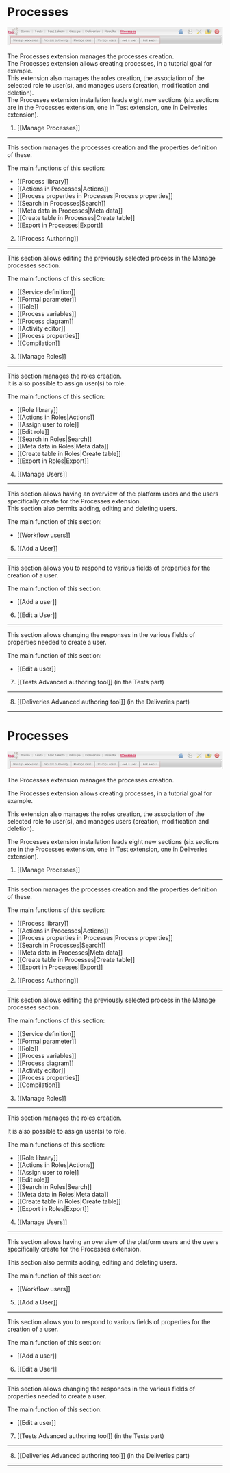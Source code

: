 <!--
created_at: '2011-03-14 10:24:32'
updated_at: '2013-03-13 14:26:36'
authors:
    - 'Jérôme Bogaerts'
contributors:
    - 'Franck Gismondi'
tags:
    - 'User Guide'
-->



Processes
=========

![](../resources/processes-tabs1.png)

The Processes extension manages the processes creation.\
The Processes extension allows creating processes, in a tutorial goal for example.\
This extension also manages the roles creation, the association of the selected role to user(s), and manages users (creation, modification and deletion).\
The Processes extension installation leads eight new sections (six sections are in the Processes extension, one in Test extension, one in Deliveries extension).

1. [[Manage Processes]]
-----------------------

This section manages the processes creation and the properties definition of these.

The main functions of this section:

-   [[Process library]]
-   [[Actions in Processes|Actions]]
-   [[Process properties in Processes|Process properties]]
-   [[Search in Processes|Search]]
-   [[Meta data in Processes|Meta data]]
-   [[Create table in Processes|Create table]]
-   [[Export in Processes|Export]]

2. [[Process Authoring]]
------------------------

This section allows editing the previously selected process in the Manage processes section.

The main functions of this section:

-   [[Service definition]]
-   [[Formal parameter]]
-   [[Role]]
-   [[Process variables]]
-   [[Process diagram]]
-   [[Activity editor]]
-   [[Process properties]]
-   [[Compilation]]

3. [[Manage Roles]]
-------------------

This section manages the roles creation.\
It is also possible to assign user(s) to role.

The main functions of this section:

-   [[Role library]]
-   [[Actions in Roles|Actions]]
-   [[Assign user to role]]
-   [[Edit role]]
-   [[Search in Roles|Search]]
-   [[Meta data in Roles|Meta data]]
-   [[Create table in Roles|Create table]]
-   [[Export in Roles|Export]]

4. [[Manage Users]]
-------------------

This section allows having an overview of the platform users and the users specifically create for the Processes extension.\
This section also permits adding, editing and deleting users.

The main function of this section:

-   [[Workflow users]]

5. [[Add a User]]
-----------------

This section allows you to respond to various fields of properties for the creation of a user.

The main function of this section:

-   [[Add a user]]

6. [[Edit a User]]
------------------

This section allows changing the responses in the various fields of properties needed to create a user.

The main function of this section:

-   [[Edit a user]]

7. [[Tests Advanced authoring tool]] (in the Tests part)
--------------------------------------------------------

8. [[Deliveries Advanced authoring tool]] (in the Deliveries part)
------------------------------------------------------------------


Processes
=========

![](../resources/processes-tabs1.png)

The Processes extension manages the processes creation.<br/>

The Processes extension allows creating processes, in a tutorial goal for example.<br/>

This extension also manages the roles creation, the association of the selected role to user(s), and manages users (creation, modification and deletion).<br/>

The Processes extension installation leads eight new sections (six sections are in the Processes extension, one in Test extension, one in Deliveries extension).

1. [[Manage Processes]]
-----------------------

This section manages the processes creation and the properties definition of these.

The main functions of this section:

-   [[Process library]]
-   [[Actions in Processes|Actions]]
-   [[Process properties in Processes|Process properties]]
-   [[Search in Processes|Search]]
-   [[Meta data in Processes|Meta data]]
-   [[Create table in Processes|Create table]]
-   [[Export in Processes|Export]]

2. [[Process Authoring]]
------------------------

This section allows editing the previously selected process in the Manage processes section.

The main functions of this section:

-   [[Service definition]]
-   [[Formal parameter]]
-   [[Role]]
-   [[Process variables]]
-   [[Process diagram]]
-   [[Activity editor]]
-   [[Process properties]]
-   [[Compilation]]

3. [[Manage Roles]]
-------------------

This section manages the roles creation.<br/>

It is also possible to assign user(s) to role.

The main functions of this section:

-   [[Role library]]
-   [[Actions in Roles|Actions]]
-   [[Assign user to role]]
-   [[Edit role]]
-   [[Search in Roles|Search]]
-   [[Meta data in Roles|Meta data]]
-   [[Create table in Roles|Create table]]
-   [[Export in Roles|Export]]

4. [[Manage Users]]
-------------------

This section allows having an overview of the platform users and the users specifically create for the Processes extension.<br/>

This section also permits adding, editing and deleting users.

The main function of this section:

-   [[Workflow users]]

5. [[Add a User]]
-----------------

This section allows you to respond to various fields of properties for the creation of a user.

The main function of this section:

-   [[Add a user]]

6. [[Edit a User]]
------------------

This section allows changing the responses in the various fields of properties needed to create a user.

The main function of this section:

-   [[Edit a user]]

7. [[Tests Advanced authoring tool]] (in the Tests part)
--------------------------------------------------------

8. [[Deliveries Advanced authoring tool]] (in the Deliveries part)
------------------------------------------------------------------

